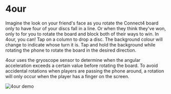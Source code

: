 # 4our

Imagine the look on your friend's face as you rotate the Connect4 board only to have four of your discs fall in a line. Or when they think they've won, only to for you to rotate the board and block both of their ways to win. In 4our, you can! Tap on a column to drop a disc. The background colour will change to indicate whose turn it is. Tap and hold the background while rotating the phone to rotate the board in the desired direction.

4our uses the gryoscope sensor to determine when the angular acceleration exceeds a certain value before rotating the board. To avoid accidental rotations when players are passing the phone around, a rotation will only occur when the player has a finger on the screen.   

![4our demo](connect4demo.gif)
